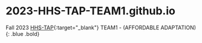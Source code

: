 # 2023-HHS-TAP-TEAM1.github.io
Fall 2023 [HHS-TAP](https://hhs.htps.us/activities/johnson_and_johnson_technology_awareness_program){:target="_blank"} TEAM1 - (AFFORDABLE ADAPTATION){: .blue .bold}
